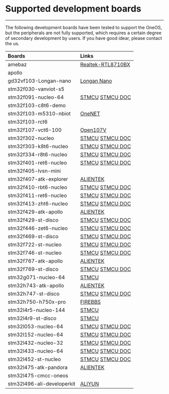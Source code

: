 # Supported development boards

---

The following development boards have been tested to support the OneOS, but the peripherals are not fully supported, which requires a certain degree of secondary development by users. If you have good idear, please contact the us.

| **Boards**             | **Links**                                                 |
| :------------------------- | :----------------------------------------------------------- |
| amebaz                     | [Realtek-RTL8710BX](https://www.realtek.com/zh-tw/)          |
| apollo                     | []()                                                         |
| gd32vf103-Longan-nano      | [Longan Nano](http://longan.sipeed.com/zh/)                  |
| stm32f030-vanviot-s5       | []()                                                         |
| stm32f091-nucleo-64        | [STMCU](https://www.stmcu.com.cn/Designresource/design_resource_detail?file_name=NUCLEO_F091RC_STM32Nucleo_64%E5%BC%80%E5%8F%91%E6%9D%BF&lang=EN&ver=)        [STMCU DOC](https://www.stmcu.org.cn/document/list/index/category-860) |
| stm32f103-c8t6-demo        | []()                                                         |
| stm32f103-m5310-nbiot      | [OneNET](https://open.iot.10086.cn/bbs/thread-19650-1-1.html) |
| stm32f103-rct6             | []()                                                         |
| stm32f107-vct6-100         | [Open107V](http://www.waveshare.net/wiki/Open107V)           |
| stm32f302-nucleo           | [STMCU](https://www.stmcu.com.cn/Designresource/design_resource_detail?file_name=NUCLEO_F302R8_STM32Nucleo_64%E5%BC%80%E5%8F%91%E6%9D%BF&lang=EN&ver=)        [STMCU DOC](https://www.stmcu.org.cn/document/list/index/category-786) |
| stm32f303-k8t6-nucleo      | [STMCU](https://www.stmcu.com.cn/Designresource/design_resource_detail?file_name=NUCLEO_F303K8_STM32Nucleo_32%E5%BC%80%E5%8F%91%E6%9D%BF&lang=EN&ver=)        [STMCU DOC](https://www.stmcu.org.cn/document/list/index/category-943) |
| stm32f334-r8t6-nucleo      | [STMCU](https://www.stmcu.com.cn/Designresource/design_resource_detail?file_name=NUCLEO_F334R8_STM32Nucleo_64%E5%BC%80%E5%8F%91%E6%9D%BF&lang=EN&ver=)        [STMCU DOC](https://www.stmcu.org.cn/document/list/index/category-864) |
| stm32f401-ret6-nucleo      | [STMCU](https://www.stmcu.com.cn/Designresource/design_resource_detail?file_name=NUCLEO_F401RE_STM32Nucleo_64%E5%BC%80%E5%8F%91%E6%9D%BF&lang=EN&ver=)        [STMCU DOC](https://www.stmcu.org.cn/document/list/index/category-721) |
| stm32f405-lvsn-mini        | []()                                                         |
| stm32f407-atk-explorer     | [ALIENTEK](http://www.openedv.com/docs/boards/stm32/zdyz_stm32f407_explorer.html) |
| stm32f410-rbt6-nucleo      | [STMCU](https://www.stmcu.com.cn/Designresource/design_resource_detail?file_name=NUCLEO_F410RB_STM32Nucleo_64%E5%BC%80%E5%8F%91%E6%9D%BF&lang=EN&ver=)        [STMCU DOC](https://www.stmcu.org.cn/document/list/index/category-951) |
| stm32f411-ret6-nucleo      | [STMCU](https://www.stmcu.com.cn/Designresource/design_resource_detail?file_name=NUCLEO_F411RE_STM32Nucleo_64%E5%BC%80%E5%8F%91%E6%9D%BF&lang=EN&ver=)        [STMCU DOC](https://www.stmcu.org.cn/document/list/index/category-867) |
| stm32f413-zht6-nucleo      | [STMCU](https://www.stmcu.com.cn/Designresource/design_resource_detail?file_name=NUCLEO_F413ZH_STM32Nucleo_144%E5%BC%80%E5%8F%91%E6%9D%BF&lang=EN&ver=)        [STMCU DOC](https://www.stmcu.org.cn/document/list/index/category-1116) |
| stm32f429-atk-apollo       | [ALIENTEK](http://www.openedv.com/docs/boards/stm32/zdyz_stm32f429_apollo.html) |
| stm32f429-st-disco         | [STMCU](https://www.stmcu.com.cn/Designresource/design_resource_detail?file_name=32F429IDISCOVERY_%E6%9D%BF%E8%BD%BDSTM32F429ZIT6%E5%8D%95%E7%89%87%E6%9C%BA%E7%9A%84%E6%8E%A2%E7%B4%A2%E5%A5%97%E4%BB%B6%E6%9D%BF&lang=EN&ver=)        [STMCU DOC](https://www.stmcu.org.cn/document/list/index/category-634) |
| stm32f446-zet6-nucleo      | [STMCU](https://www.stmcu.com.cn/Designresource/design_resource_detail?file_name=NUCLEO_F446RE_STM32Nucleo_64%E5%BC%80%E5%8F%91%E6%9D%BF&lang=EN&ver=)        [STMCU DOC](https://www.stmcu.org.cn/document/list/index/category-946) |
| stm32f469-st-disco         | [STMCU](https://www.stmcu.com.cn/Designresource/design_resource_detail?file_name=32F469IDISCOVERY_%E6%9D%BF%E8%BD%BDSTM32F469NIH6%E5%8D%95%E7%89%87%E6%9C%BA%E7%9A%84%E6%8E%A2%E7%B4%A2%E5%A5%97%E4%BB%B6%E6%9D%BF&lang=EN&ver=)        [STMCU DOC](https://www.stmcu.org.cn/document/list/index/category-938) |
| stm32f722-st-nucleo        | [STMCU](https://www.stmcu.com.cn/Designresource/design_resource_detail?file_name=NUCLEO_F722ZE_STM32Nucleo_144%E5%BC%80%E5%8F%91%E6%9D%BF&lang=EN&ver=)        [STMCU DOC](https://www.stmcu.org.cn/document/list/index/category-1112) |
| stm32f746-st-nucleo        | [STMCU](https://www.stmcu.com.cn/Designresource/design_resource_detail?file_name=NUCLEO_F746ZG_STM32Nucleo_144%E5%BC%80%E5%8F%91%E6%9D%BF&lang=EN&ver=)        [STMCU DOC](https://www.stmcu.org.cn/document/list/index/category-979) |
| stm32f767-atk-apollo       | [ALIENTEK](http://www.openedv.com/docs/boards/stm32/zdyz_stm32f767_apollo.html) |
| stm32f769-st-disco         | [STMCU](https://www.stmcu.com.cn/Designresource/design_resource_detail?file_name=32F769IDISCOVERY_%E6%9D%BF%E8%BD%BDSTM32F769NIH6%E5%8D%95%E7%89%87%E6%9C%BA%E7%9A%84%E6%8E%A2%E7%B4%A2%E5%A5%97%E4%BB%B6%E6%9D%BF&lang=EN&ver=)        [STMCU DOC](https://www.stmcu.org.cn/document/list/index/category-1019) |
| stm32g071-nucleo-64        | [STMCU](https://www.stmcu.com.cn/Designresource/design_resource_detail?file_name=NUCLEO_G071RB_STM32Nucleo_64%E5%BC%80%E5%8F%91%E6%9D%BF&lang=EN&ver=) |
| stm32h743-atk-apollo       | [ALIENTEK](http://www.openedv.com/docs/boards/stm32/zdyz_stm32h743_shuixing.html) |
| stm32h747-st-disco         | [STMCU](https://www.stmcu.com.cn/Designresource/design_resource_detail?file_name=STM32H747I_EVAL_%E6%9D%BF%E8%BD%BDSTM32H747XI%E5%8D%95%E7%89%87%E6%9C%BA%E7%9A%84%E8%AF%84%E4%BC%B0%E6%9D%BF&lang=EN&ver=)        [STMCU DOC](https://www.stmcu.org.cn/document/list/index/category-1306) |
| stm32h750-h750x-pro        | [FIREBBS](https://ebf-products.readthedocs.io/zh_CN/latest/stm32/ebf_stm32h750_pro.html) |
| stm32l4r5-nucleo-144       | [STMCU](https://www.stmcu.com.cn/Designresource/design_resource_detail?file_name=NUCLEO_L4R5ZI_STM32Nucleo_144%E5%BC%80%E5%8F%91%E6%9D%BF&lang=EN&ver=) |
| stm32l4r9-st-disco         | [STMCU](https://www.stmcu.com.cn/Designresource/design_resource_detail?file_name=32L4R9IDISCOVERY_%E6%9D%BF%E8%BD%BDSTM32L4R9AI%E5%8D%95%E7%89%87%E6%9C%BA%E7%9A%84%E6%8E%A2%E7%B4%A2%E5%A5%97%E4%BB%B6%E6%9D%BF&lang=EN&ver=) |
| stm32l053-nucleo-64        | [STMCU](https://www.stmcu.com.cn/Designresource/design_resource_detail?file_name=NUCLEO_L053R8_STM32Nucleo_64%E5%BC%80%E5%8F%91%E6%9D%BF&lang=EN&ver=)        [STMCU DOC](https://www.stmcu.org.cn/document/list/index/category-799) |
| stm32l152-nucleo-64        | [STMCU](https://www.stmcu.com.cn/Designresource/design_resource_detail?file_name=NUCLEO_L152RE_STM32Nucleo_64%E5%BC%80%E5%8F%91%E6%9D%BF&lang=EN&ver=)        [STMCU DOC](https://www.stmcu.org.cn/document/list/index/category-636) |
| stm32l432-nucleo-32        | [STMCU](https://www.stmcu.com.cn/Designresource/design_resource_detail?file_name=NUCLEO_L432KC_STM32Nucleo_32%E5%BC%80%E5%8F%91%E6%9D%BF&lang=EN&ver=)        [STMCU DOC](https://www.stmcu.org.cn/document/list/index/category-1031) |
| stm32l433-nucleo-64        | [STMCU](https://www.stmcu.com.cn/Designresource/design_resource_detail?file_name=NUCLEO_L433RC_P_STM32Nucleo_64%E5%BC%80%E5%8F%91%E6%9D%BF&lang=EN&ver=)        [STMCU DOC](https://www.stmcu.org.cn/document/list/index/category-1142) |
| stm32l452-st-nucleo        | [STMCU](https://www.stmcu.com.cn/Designresource/design_resource_detail?file_name=NUCLEO_L452RE_STM32Nucleo_64%E5%BC%80%E5%8F%91%E6%9D%BF&lang=EN&ver=)        [STMCU DOC](https://www.stmcu.org.cn/document/list/index/category-1100) |
| stm32l475-atk-pandora      | [ALIENTEK](http://www.openedv.com/docs/boards/iot/zdyz_panduola.html) |
| stm32l475-cmcc-oneos       | []()                                                         |
| stm32l496-ali-developerkit | [ALIYUN](https://yq.aliyun.com/articles/646543)       |





